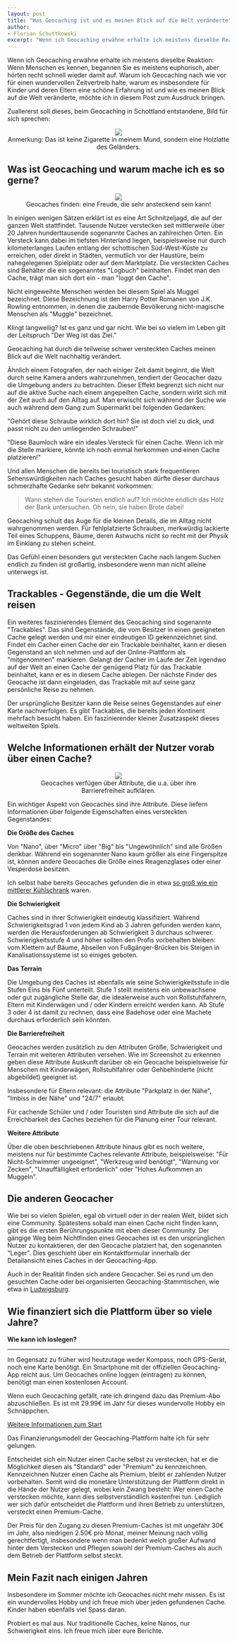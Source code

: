 ```yaml
---
layout: post
title: "Was Geocaching ist und es meinen Blick auf die Welt veränderte"
author:
- Florian Schuttkowski
excerpt: "Wenn ich Geocaching erwähne erhalte ich meistens dieselbe Reaktion: Wenn Menschen es kennen, begannen  Sie es meistens euphorisch, aber hörten recht schnell wieder damit auf. Warum ich Geocaching nach wie vor für einen wundervollen Zeitvertreib halte, warum es insbesondere für Kindern und deren Eltern eine schöne Erfahrung ist und wie es meinen Blick auf die Welt veränderte, möchte ich in diesem Post zum Ausdruck bringen."
---
```


Wenn ich Geocaching erwähne erhalte ich meistens dieselbe Reaktion: Wenn Menschen es kennen, begannen Sie es meistens euphorisch, aber hörten recht schnell wieder damit auf. Warum ich Geocaching nach wie vor für einen wundervollen Zeitvertreib halte, warum es insbesondere für Kinder und deren Eltern eine schöne Erfahrung ist und wie es meinen Blick auf die Welt veränderte, möchte ich in diesem Post zum Ausdruck bringen.

Zuallererst soll dieses, beim Geocaching in Schottland entstandene, Bild für sich sprechen:

<div align="center">
    <img src="https://cloud.fschuttkowski.xyz/s/6gw3jcDkwNoSL7m/download/IMG_0281%20Edited.jpg">
    <figcaption>Anmerkung: Das ist keine Zigarette in meinem Mund, sondern eine Holzlatte des Geländers.</figcaption>
</div>

## Was ist Geocaching und warum mache ich es so gerne?

<div class="floating-image-left" align="center">
<figure>
    <img src="https://cloud.fschuttkowski.xyz/s/TydjB3m3okjjXtr/download/IMG_0564.JPG" >
    <figcaption>Geocaches finden: eine Freude, die sehr ansteckend sein kann!</figcaption>
</figure>
</div>

In einigen wenigen Sätzen erklärt ist es eine Art Schnitzeljagd, die auf der ganzen Welt stattfindet. Tausende Nutzer verstecken seit mittlerweile über 20 Jahren hunderttausende sogenannte Caches an zahlreichen Orten. Ein Versteck kann dabei im tiefsten Hinterland liegen, beispielsweise nur durch kilometerlanges Laufen entlang der schottischen Süd-West-Küste zu erreichen, oder direkt in Städten, vermutlich vor der Haustüre, beim nahegelegenen Spielplatz oder auf dem Marktplatz. Die versteckten Caches sind Behälter die ein sogenanntes "Logbuch" beinhalten. Findet man den Cache, trägt man sich dort ein - man "loggt den Cache".

Nicht eingeweihte Menschen werden bei diesem Spiel als Muggel bezeichnet. Diese Bezeichnung ist den Harry Potter Romanen von J.K. Rowling entnommen, in denen die zaubernde Bevölkerung nicht-magische Menschen als "Muggle" bezeichnet.


Klingt langweilig? Ist es ganz und gar nicht. Wie bei so vielem im Leben gilt der Leitspruch "Der Weg ist das Ziel." 

Geocaching hat durch die teilweise schwer versteckten Caches meinen Blick auf die Welt nachhaltig verändert. 

Ähnlich einem Fotografen, der nach einiger Zeit damit beginnt, die Welt durch seine Kamera anders wahrzunehmen, tendiert der Geocacher dazu die Umgebung anders zu betrachten. Dieser Effekt begrenzt sich nicht nur auf die aktive Suche nach einem angepeilten Cache, sondern wirkt sich mit der Zeit auch auf den Alltag auf. Man erwischt sich während der Suche wie auch während dem Gang zum Supermarkt bei folgenden Gedanken:

"Gehört diese Schraube wirklich dort hin? Sie ist doch viel zu dick, und passt nicht zu den umliegenden Schrauben!"

"Diese Baumloch wäre ein ideales Versteck für einen Cache. Wenn ich mir die Stelle markiere, könnte ich noch einmal herkommen und einen Cache platzieren!"

Und allen Menschen die bereits bei touristisch stark frequentieren Sehenswürdigkeiten nach Caches gesucht haben dürfte dieser durchaus schmerzhafte Gedanke sehr bekannt vorkommen:

> Wann stehen die Touristen endlich auf? Ich möchte endlich das Holz der Bank untersuchen. Oh nein, sie haben Brote dabei!

Geocaching schult das Auge für die kleinen Details, die im Alltag nicht wahrgenommen werden. Für fehlplatzierte Schrauben, merkwürdig lackierte Teil eines Schuppens, Bäume, deren Astwuchs nicht so recht mit der Physik im Einklang zu stehen scheint. 

Das Gefühl einen besonders gut versteckten Cache nach langem Suchen endlich zu finden ist großartig, insbesondere wenn man nicht alleine unterwegs ist.

## Trackables - Gegenstände, die um die Welt reisen

Ein weiteres faszinierendes Element des Geocaching sind sogenannte "Trackables". Das sind Gegenstände, die vom Besitzer in einen geeigneten Cache gelegt werden und mir einer eindeutigen ID gekennzeichnet sind. Findet ein Cacher einen Cache der ein Trackable beinhaltet, kann er diesen Gegenstand an sich nehmen und auf der Online-Plattform als "mitgenommen" markieren. Gelangt der Cacher im Laufe der Zeit irgendwo auf der Welt an einen Cache der genügend Platz für das Trackable beinhaltet, kann er es in diesem Cache ablegen. Der nächste Finder des Geocache ist dann eingeladen, das Trackable mit auf seine ganz persönliche Reise zu nehmen. 

Der ursprüngliche Besitzer kann die Reise seines Gegenstandes auf einer Karte nachverfolgen. Es gibt Trackables, die bereits jeden Kontinent mehrfach besucht haben. Ein faszinierender kleiner Zusatzaspekt dieses weltweiten Spiels.

## Welche Informationen erhält der Nutzer vorab über einen Cache?

<div class="floating-image-right" align="center">
<figure>
    <img src="https://cloud.fschuttkowski.xyz/s/3XA9FconJtyGWmB/download/Screenshot_20220202-212847.png">
    <figcaption>Geocaches verfügen über Attribute, die u.a. über ihre Barrierefreiheit aufklären.</figcaption>
    </figure>
</div>

Ein wichtiger Aspekt von Geocaches sind ihre Attribute. Diese liefern Informationen über folgende Eigenschaften eines versteckten Gegenstandes:

**Die Größe des Caches**

Von "Nano", über "Micro" über "Big" bis "Ungewöhnlich" sind alle Größen denkbar. Während ein sogenannter Nano kaum größer als eine Fingerspitze ist, können andere Geocaches die Größe eines Reagenzglases oder einer Vesperdose besitzen. 

Ich selbst habe bereits Geocaches gefunden die in etwa [so groß wie ein mittlerer Kühlschrank](https://www.geocaching.com/geocache/GC3VQ7Q_hotel-zum-grunen-frosch) waren.

**Die Schwierigkeit**

Caches sind in ihrer Schwierigkeit eindeutig klassifiziert. Während Schwierigkeitsgrad 1 von jedem Kind ab 3 Jahren gefunden werden kann, werden die Herausforderungen ab Schwierigkeit 3 durchaus schwerer. Schwierigkeitsstufe 4 und höher sollten den Profis vorbehalten bleiben: vom Klettern auf Bäume, Abseilen von Fußgänger-Brücken bis Steigen in Kanalisationssysteme ist so einiges geboten.

**Das Terrain**

Die Umgebung des Caches ist ebenfalls wie seine Schwierigkeitsstufe in die Stufen Eins bis Fünf unterteilt. Stufe 1 stellt meistens ein unbewachsene oder gut zugängliche Stelle dar, die idealerweise auch von Rollstuhlfahrern, Eltern mit Kinderwägen und / oder Kindern erreicht werden kann. Ab Stufe 3 oder 4 ist damit zu rechnen, dass eine Badehose oder eine Machete durchaus erforderlich sein könnten.

**Die Barrierefreiheit**

Geocaches werden zusätzlich zu den Attributen Größe, Schwierigkeit und Terrain mit weiteren Attributen versehen. Wie im Screenshot zu erkennen geben diese Attribute Auskunft darüber ob ein Geocache beispielsweise für Menschen mit Kinderwägen, Rollstuhlfahrer oder Gehbehinderte (nicht abgebildet) geeignet ist. 

Insbesondere für Eltern relevant: die Attribute "Parkplatz in der Nähe", "Imbiss in der Nähe" und "24/7" erlaubt.

Für cachende Schüler und / oder Touristen sind Attribute die sich auf die Erreichbarkeit des Caches beziehen für die Planung einer Tour relevant. 

**Weitere Attribute**

Über die oben beschriebenen Attribute hinaus gibt es noch weitere, meistens nur für bestimmte Caches relevante Attribute, beispielsweise: "Für Nicht-Schwimmer ungeeignet", "Werkzeug wird benötigt", "Warnung vor Zecken", "Unauffälligkeit erforderlich" oder "Hohes Aufkommen an Muggeln".

## Die anderen Geocacher

Wie bei so vielen Spielen, egal ob virtuell oder in der realen Welt, bildet sich eine Community. Spätestens sobald man einen Cache nicht finden kann, gibt es die ersten Berührungspunkte mit eben dieser Community. Der gängige Weg beim Nichtfinden eines Geocaches ist es den ursprünglichen Nutzer zu kontaktieren, der den Geocache platziert hat, den sogenannten "Leger". Dies geschieht über ein Kontaktformular innerhalb der Detailansicht eines Caches in der Geocaching-App.

Auch in der Realität finden sich andere Geocacher. Sei es rund um den gesuchten Cache oder bei organisierten Geocaching-Stammtischen, wie etwa in [Ludwigsburg](https://www.geocaching.com/geocache/GC7EJQ6_ludwigsburger-stammtisch-45).


## Wie finanziert sich die Plattform über so viele Jahre?

<div class="floating-infobox">
    <strong>Wie kann ich loslegen?</strong>
    <hr>
    <p>
        Im Gegensatz zu früher wird heutzutage weder Kompass, noch GPS-Gerät, noch eine Karte benötigt. Ein Smartphone mit der offiziellen Geocaching-App reicht aus. Um Geocaches online loggen (eintragen) zu können, benötigt man einen kostenlosen Account.
    </p>
    <p>
        Wenn euch Geocaching gefällt, rate ich dringend dazu das Premium-Abo abzuschließen. Es ist mit 29.99€ im Jahr für dieses wundervolle Hobby ein Schnäppchen. 
    </p>
    <a href="https://www.geocaching.com/sites/education/de/">Weitere Informationen zum Start</a>
</div>

Das Finanzierungsmodell der Geocaching-Plattform halte ich für sehr gelungen.

Entscheidet sich ein Nutzer einen Cache selbst zu verstecken, hat er die Möglichkeit diesen als "Standard" oder "Premium" zu kennzeichnen. Kennzeichnen Nutzer einen Cache als Premium, bleibt er zahlenden Nutzer vorbehalten. Somit wird die monetäre Unterstützung der Plattform direkt in die Hände der Nutzer gelegt, wobei kein Zwang besteht: Wer einen Cache verstecken möchte, kann dies selbstverständlich kostenfrei tun. Lediglich wer sich dafür entscheidet die Plattform und ihren Betrieb zu unterstützen, versteckt einen Premium-Cache.

Der Preis für den Zugang zu diesen Premium-Caches ist mit ungefähr 30€ im Jahr, also niedrigen 2.50€ pro Monat, meiner Meinung nach völlig gerechtfertigt, insbesondere wenn man bedenkt welch großer Aufwand hinter dem Verstecken und Pflegen sowohl der Premium-Caches als auch dem Betrieb der Plattform selbst steckt.

## Mein Fazit nach einigen Jahren

Insbesondere im Sommer möchte ich Geocaches nicht mehr missen. Es ist ein wundervolles Hobby und ich freue mich über jeden gefundenen Cache. Kinder haben ebenfalls viel Spass daran.

Probiert es mal aus. Nur traditionelle Caches, keine Nanos, nur Schwierigkeit eins. 
Ich freue mich über eure Berichte.

